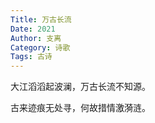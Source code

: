 ```yaml
---
Title: 万古长流
Date: 2021
Author: 支离
Category: 诗歌
Tags: 古诗
---
```


大江滔滔起波澜，万古长流不知源。

古来迹痕无处寻，何故措情激漪涟。

